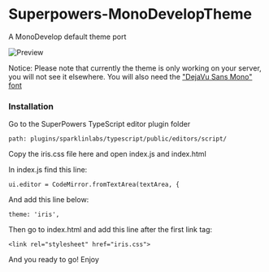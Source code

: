 # Superpowers-MonoDevelopTheme
A MonoDevelop default theme port

![Preview](http://puu.sh/gzPUN/51e6c7eded.png)

Notice: Please note that currently the theme is only working on your server, you will not see it elsewhere. You will also need the ["DejaVu Sans Mono" font](http://dejavu-fonts.org/wiki/Download)

### Installation

Go to the SuperPowers TypeScript editor plugin folder

    path: plugins/sparklinlabs/typescript/public/editors/script/

Copy the iris.css file here and open index.js and index.html

In index.js find this line:

    ui.editor = CodeMirror.fromTextArea(textArea, {

And add this line below:

    theme: 'iris',

Then go to index.html and add this line after the first link tag:

    <link rel="stylesheet" href="iris.css">

And you ready to go! Enjoy
